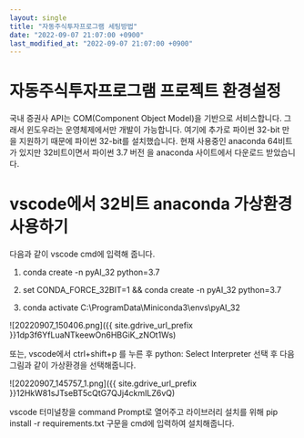 ```yaml
---
layout: single
title: "자동주식투자프로그램 세팅방법"
date: "2022-09-07 21:07:00 +0900"
last_modified_at: "2022-09-07 21:07:00 +0900"
---
```


# 자동주식투자프로그램 프로젝트 환경설정

국내 증권사 API는 COM(Component Object Model)을 기반으로 서비스합니다. 그래서 윈도우라는 운영체제에서만 개발이 가능합니다. 여기에 추가로 파이썬 32-bit 만을 지원하기 때문에 파이썬 32-bit를 설치했습니다. 현재 사용중인 anaconda 64비트가 있지만 32비트이면서 파이썬 3.7 버전
을 anaconda 사이트에서 다운로드 받았습니다.

# vscode에서 32비트 anaconda 가상환경 사용하기

다음과 같이 vscode cmd에 입력해 줍니다.

1. conda create -n pyAI_32 python=3.7 

2. set CONDA_FORCE_32BIT=1 && conda create -n pyAI_32 python=3.7

3. conda activate C:\ProgramData\Miniconda3\envs\pyAI_32

![20220907_150406.png]({{ site.gdrive_url_prefix }}1dp3f6YfLuaNTkeewOn6HBGiK_zNOt1Ws)



또는, vscode에서 ctrl+shift+p 를 누른 후 python: Select Interpreter 선택 후 다음 그림과 같이 가상환경을 선택해줍니다.



![20220907_145757_1.png]({{ site.gdrive_url_prefix }}12HkW81sJTseBT5cQtG7QJj4ckmILZ6vQ)


vscode 터미널창을 command Prompt로 열어주고 라이브러리 설치를 위해
pip install -r requirements.txt 구문을 cmd에 입력하여 설치해줍니다.





